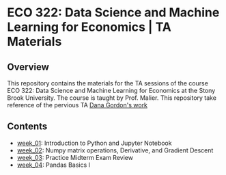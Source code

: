 # ECO 322: Data Science and Machine Learning for Economics | TA Materials

## Overview

This repository contains the materials for the TA sessions of the course ECO 322: Data Science and Machine Learning for Economics at the Stony Brook University. The course is taught by Prof. Malier. This repository take reference of the pervious TA [Dana Gordon's work](https://jgolden36.github.io/teaching/Data-Science-and-Machine-Learning)

## Contents

- [week_01](./week_01/README.md): Introduction to Python and Jupyter Notebook
- [week_02](./week_02/README.md): Numpy matrix operations, Derivative, and Gradient Descent
- [week_03](./week_03/README.md): Practice Midterm Exam Review
- [week_04](./week_04/README.md): Pandas Basics I
